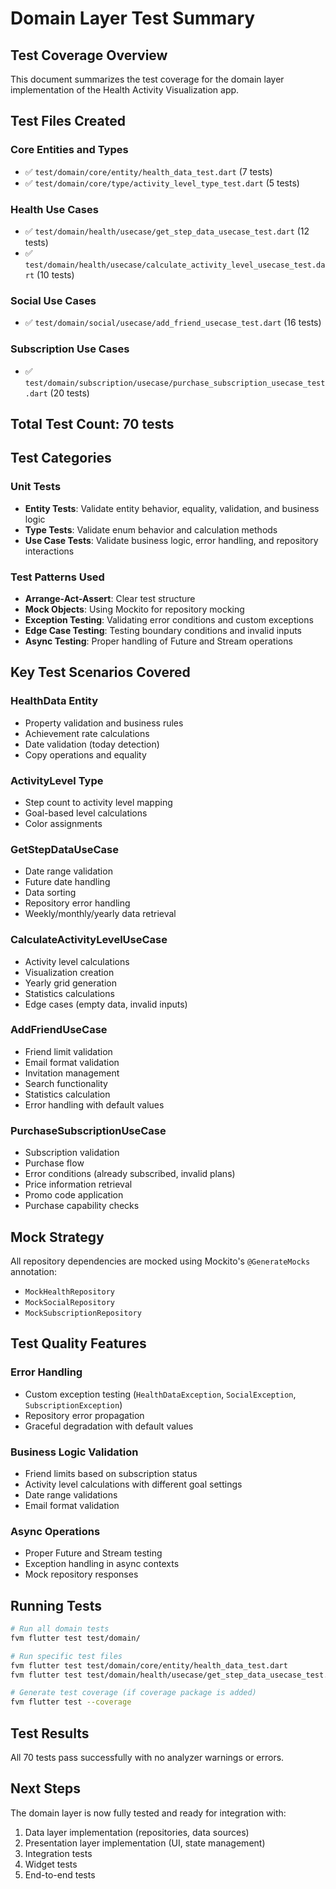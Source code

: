 # Domain Layer Test Summary

## Test Coverage Overview

This document summarizes the test coverage for the domain layer implementation of the Health Activity Visualization app.

## Test Files Created

### Core Entities and Types
- ✅ `test/domain/core/entity/health_data_test.dart` (7 tests)
- ✅ `test/domain/core/type/activity_level_type_test.dart` (5 tests)

### Health Use Cases
- ✅ `test/domain/health/usecase/get_step_data_usecase_test.dart` (12 tests)
- ✅ `test/domain/health/usecase/calculate_activity_level_usecase_test.dart` (10 tests)

### Social Use Cases
- ✅ `test/domain/social/usecase/add_friend_usecase_test.dart` (16 tests)

### Subscription Use Cases
- ✅ `test/domain/subscription/usecase/purchase_subscription_usecase_test.dart` (20 tests)

## Total Test Count: 70 tests

## Test Categories

### Unit Tests
- **Entity Tests**: Validate entity behavior, equality, validation, and business logic
- **Type Tests**: Validate enum behavior and calculation methods
- **Use Case Tests**: Validate business logic, error handling, and repository interactions

### Test Patterns Used
- **Arrange-Act-Assert**: Clear test structure
- **Mock Objects**: Using Mockito for repository mocking
- **Exception Testing**: Validating error conditions and custom exceptions
- **Edge Case Testing**: Testing boundary conditions and invalid inputs
- **Async Testing**: Proper handling of Future and Stream operations

## Key Test Scenarios Covered

### HealthData Entity
- Property validation and business rules
- Achievement rate calculations
- Date validation (today detection)
- Copy operations and equality

### ActivityLevel Type
- Step count to activity level mapping
- Goal-based level calculations
- Color assignments

### GetStepDataUseCase
- Date range validation
- Future date handling
- Data sorting
- Repository error handling
- Weekly/monthly/yearly data retrieval

### CalculateActivityLevelUseCase
- Activity level calculations
- Visualization creation
- Yearly grid generation
- Statistics calculations
- Edge cases (empty data, invalid inputs)

### AddFriendUseCase
- Friend limit validation
- Email format validation
- Invitation management
- Search functionality
- Statistics calculation
- Error handling with default values

### PurchaseSubscriptionUseCase
- Subscription validation
- Purchase flow
- Error conditions (already subscribed, invalid plans)
- Price information retrieval
- Promo code application
- Purchase capability checks

## Mock Strategy

All repository dependencies are mocked using Mockito's `@GenerateMocks` annotation:
- `MockHealthRepository`
- `MockSocialRepository` 
- `MockSubscriptionRepository`

## Test Quality Features

### Error Handling
- Custom exception testing (`HealthDataException`, `SocialException`, `SubscriptionException`)
- Repository error propagation
- Graceful degradation with default values

### Business Logic Validation
- Friend limits based on subscription status
- Activity level calculations with different goal settings
- Date range validations
- Email format validation

### Async Operations
- Proper Future and Stream testing
- Exception handling in async contexts
- Mock repository responses

## Running Tests

```bash
# Run all domain tests
fvm flutter test test/domain/

# Run specific test files
fvm flutter test test/domain/core/entity/health_data_test.dart
fvm flutter test test/domain/health/usecase/get_step_data_usecase_test.dart

# Generate test coverage (if coverage package is added)
fvm flutter test --coverage
```

## Test Results

All 70 tests pass successfully with no analyzer warnings or errors.

## Next Steps

The domain layer is now fully tested and ready for integration with:
1. Data layer implementation (repositories, data sources)
2. Presentation layer implementation (UI, state management)
3. Integration tests
4. Widget tests
5. End-to-end tests